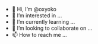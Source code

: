- 👋 Hi, I’m @oxyoko
- 👀 I’m interested in ...
- 🌱 I’m currently learning ...
- 💞️ I’m looking to collaborate on ...
- 📫 How to reach me ...

<!---
oxyoko/oxyoko is a ✨ special ✨ repository because its `README.md` (this file) appears on your GitHub profile.
You can click the Preview link to take a look at your changes.
--->
